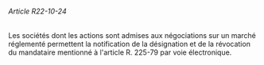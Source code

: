 ###### Article R22-10-24

Les sociétés dont les actions sont admises aux négociations sur un marché réglementé permettent la notification de la désignation et de la révocation du mandataire mentionné à l'article R. 225-79 par voie électronique.

